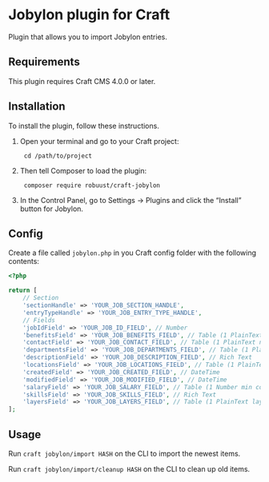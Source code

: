 Jobylon plugin for Craft
=================

Plugin that allows you to import Jobylon entries.

## Requirements

This plugin requires Craft CMS 4.0.0 or later.

## Installation

To install the plugin, follow these instructions.

1. Open your terminal and go to your Craft project:

        cd /path/to/project

2. Then tell Composer to load the plugin:

        composer require robuust/craft-jobylon

3. In the Control Panel, go to Settings → Plugins and click the “Install” button for Jobylon.

## Config

Create a file called `jobylon.php` in you Craft config folder with the following contents:

```php
<?php

return [
    // Section
    'sectionHandle' => 'YOUR_JOB_SECTION_HANDLE',
    'entryTypeHandle' => 'YOUR_JOB_ENTRY_TYPE_HANDLE',
    // Fields
    'jobIdField' => 'YOUR_JOB_ID_FIELD', // Number
    'benefitsField' => 'YOUR_JOB_BENEFITS_FIELD', // Table (1 PlainText text column)
    'contactField' => 'YOUR_JOB_CONTACT_FIELD', // Table (1 PlainText name column, 1 Email email column, 1 PlainText phone column, 1 URL photo column)
    'departmentsField' => 'YOUR_JOB_DEPARTMENTS_FIELD', // Table (1 PlainText name column)
    'descriptionField' => 'YOUR_JOB_DESCRIPTION_FIELD', // Rich Text
    'locationsField' => 'YOUR_JOB_LOCATIONS_FIELD', // Table (1 PlainText city column, 1 PlainText area column)
    'createdField' => 'YOUR_JOB_CREATED_FIELD', // DateTime
    'modifiedField' => 'YOUR_JOB_MODIFIED_FIELD', // DateTime
    'salaryField' => 'YOUR_JOB_SALARY_FIELD', // Table (1 Number min column, 1 Number max column)
    'skillsField' => 'YOUR_JOB_SKILLS_FIELD', // Rich Text
    'layersField' => 'YOUR_JOB_LAYERS_FIELD', // Table (1 PlainText layer column, 1 PlainText text column)
];

```

## Usage

Run `craft jobylon/import HASH` on the CLI to import the newest items.

Run `craft jobylon/import/cleanup HASH` on the CLI to clean up old items.

